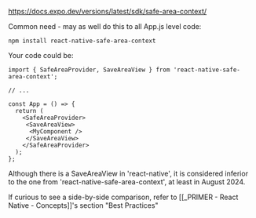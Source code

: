 
https://docs.expo.dev/versions/latest/sdk/safe-area-context/

Common need - may as well do this to all App.js level code:
```
npm install react-native-safe-area-context
```

Your code could be:
```
import { SafeAreaProvider, SaveAreaView } from 'react-native-safe-area-context';  
  
// ...  
  
const App = () => {  
  return (  
    <SafeAreaProvider>  
     <SaveAreaView>  
      <MyComponent />  
     </SaveAreaView>  
    </SafeAreaProvider>  
  );  
};
```

Although there is a SaveAreaView in 'react-native', it is considered inferior to the one from 'react-native-safe-area-context', at least in August 2024. 

If curious to see a side-by-side comparison, refer to [[_PRIMER - React Native - Concepts]]'s section "Best Practices"